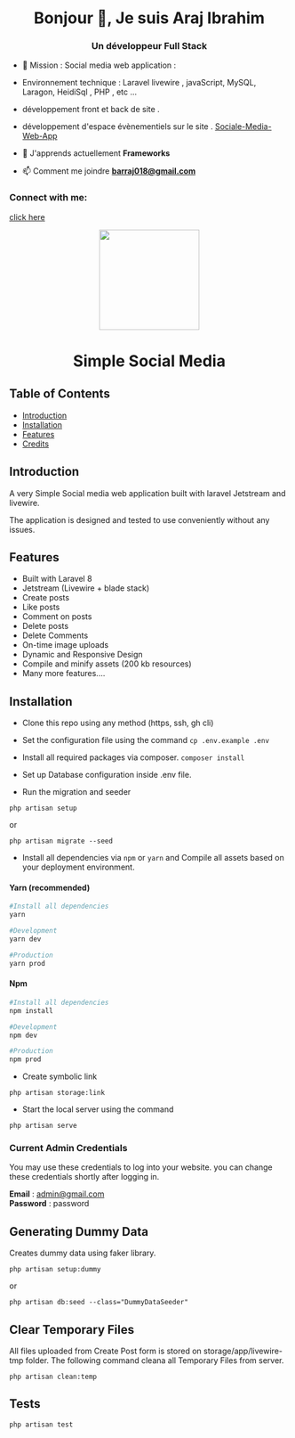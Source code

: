 <h1 align="center">Bonjour 👋, Je suis Araj Ibrahim</h1>
<h3 align="center">Un développeur Full Stack</h3>

- 🔭 Mission : Social media web application :
- Environnement technique :
Laravel livewire , javaScript, MySQL, Laragon, HeidiSql , PHP , etc ...
- développement front et back de site .
- développement d'espace évènementiels sur le site .
[Sociale-Media-Web-App](https://github.com/IbrahimoOox/Sociale-Media-Web-App)

- 🌱 J'apprends actuellement **Frameworks**

- 📫 Comment me joindre **barraj018@gmail.com**

<h3 align="left">Connect with me:</h3>
<p align="left">
<a href="https://www.linkedin.com/in/ibrahim-araj/" >click here</a>
</p>

<p align="center"><a href="https://social.sjcvaipur.in" target="_blank"><img src="https://i.ibb.co/7nDB1kD/Pics-Art-06-14-08-24-08.png" width="180"></a></p>

<h1 align="center">Simple Social Media</h1>

## Table of Contents 
- [Introduction](#introduction)
- [Installation](#installation)
- [Features](#features)
- [Credits](#credits)


## Introduction

A very Simple Social media web application built with laravel Jetstream and livewire.

The application is designed and tested to use conveniently without any issues.

## Features

- Built with Laravel 8
- Jetstream (Livewire + blade stack)
- Create posts
- Like posts
- Comment on posts
- Delete posts
- Delete Comments
- On-time image uploads
- Dynamic and Responsive Design
- Compile and minify assets (200 kb resources)
- Many more features....

## Installation

- Clone this repo using any method (https, ssh, gh cli)

- Set the configuration file using the command 
``` cp .env.example .env ```

- Install all required packages via composer. ``` composer install ```

- Set up Database configuration inside .env file.

- Run the migration and seeder

```
php artisan setup
```
or
```
php artisan migrate --seed
```

- Install all dependencies via `npm` or `yarn` and Compile all assets based on your deployment environment. 

#### Yarn (recommended)
```bash
#Install all dependencies
yarn

#Development
yarn dev

#Production
yarn prod
```

#### Npm
```bash
#Install all dependencies
npm install

#Development
npm dev

#Production
npm prod
```

- Create symbolic link 
```
php artisan storage:link
```

- Start the local server using the command
```
php artisan serve
```

### Current Admin Credentials

You may use these credentials to log into your website. you can change these credentials shortly after logging in.

**Email** : admin@gmail.com<br>
**Password** : password


## Generating Dummy Data

Creates dummy data using faker library.
```
php artisan setup:dummy
```
or 
```
php artisan db:seed --class="DummyDataSeeder"
```

## Clear Temporary Files
All files uploaded from Create Post form is stored on storage/app/livewire-tmp folder. The following command cleana all Temporary Files from server.
```
php artisan clean:temp
```

## Tests

```bash
php artisan test
```

